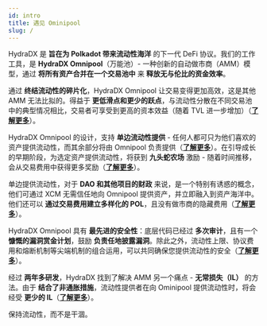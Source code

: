```yaml
---
id: intro
title: 遇见 Ominipool
slug: /
---
```


HydraDX 是 **旨在为 Polkadot 带来流动性海洋** 的下一代 DeFi 协议。我们的工作工具，是 **HydraDX Omnipool**（万能池）- 一种创新的自动做市商（AMM）模型，通过 **将所有资产合并在一个交易池中** 来 **释放无与伦比的资金效率**。

通过 **终结流动性的碎片化**，HydraDX Omnipool 让交易变得更加高效，这是其他 AMM 无法比拟的。得益于 **更低滑点和更少的跃点**，与流动性分散在不同交易池中的典型情况相比，交易者可享受到更高的资本效益（随着 TVL 进一步增加）（**[了解更多](/omnipool_trading)**）。

HydraDX Omnipool 的设计，支持 **单边流动性提供** - 任何人都可只为他们喜欢的资产提供流动性，而其余部分将由 Omnipool 负责提供（**[了解更多](/omnipool_lp)**）。在引导成长的早期阶段，为选定资产提供流动性，将获到 **九头蛇农场** 激励 - 随着时间推移，会从交易费用中获得更多奖励（**[了解更多](/omnipool_hydrated_farms)**）。

单边提供流动性，对于 **DAO 和其他项目的财政** 来说，是一个特别有诱惑的概念，他们可通过 XCM 无需信任地向 Omnipool 提供资产，并立即融入到资产海洋中。 他们还可以 **通过交易费用建立多样化的 POL**，且没有做市商的隐藏费用（**[了解更多](/omnipool_treasuries)**）。

HydraDX Omnipool 具有 **最先进的安全性**：底层代码已经过 **多次审计**，且有一个 **慷慨的漏洞赏金计划**，鼓励 **负责任地披露漏洞**。除此之外，流动性上限、协议费用和熔断机制等尖端机制的组合运用，可以共同确保您提供流动性的安全（**[了解更多](/omnipool_security)**）。

经过 **两年多研发**，HydraDX 找到了解决 AMM 另一个痛点 - **无常损失（IL）** 的方法。由于 **结合了非通胀措施**，流动性提供者在向 Ominipool 提供流动性时，将会经受 **更少的 IL**（**[了解更多](/omnipool_impermanent_loss)**）。

保持流动性，而不是干涸。
